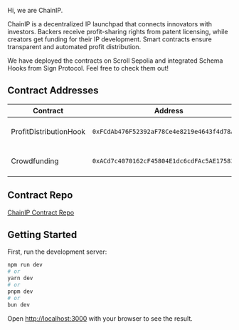 Hi, we are ChainIP.

ChainIP is a decentralized IP launchpad that connects innovators with investors. Backers receive profit-sharing rights from patent licensing, while creators get funding for their IP development. Smart contracts ensure transparent and automated profit distribution.

We have deployed the contracts on Scroll Sepolia and integrated Schema Hooks from Sign Protocol. Feel free to check them out!

## Contract Addresses

| Contract | Address | Explorer |
|----------|---------|----------|
| ProfitDistributionHook | `0xFCdAb476F52392aF78Ce4e8219e4643f4d78AD68` | [View on Scroll Sepolia](https://sepolia.scrollscan.com/address/0xfcdab476f52392af78ce4e8219e4643f4d78ad68) |
| Crowdfunding | `0xACd7c4070162cF45804E1dc6cdFAc5AE175832CA` | [View on Scroll Sepolia](https://sepolia.scrollscan.com/address/0xACd7c4070162cF45804E1dc6cdFAc5AE175832CA) |


## Contract Repo

[ChainIP Contract Repo](https://github.com/xwong22/ChainIP)


## Getting Started

First, run the development server:

```bash
npm run dev
# or
yarn dev
# or
pnpm dev
# or
bun dev
```

Open [http://localhost:3000](http://localhost:3000) with your browser to see the result.